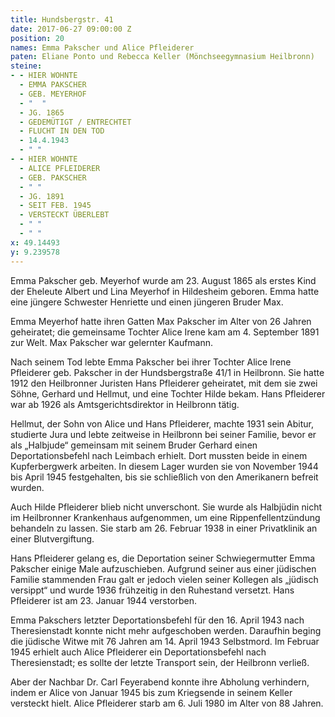 ```yaml
---
title: Hundsbergstr. 41
date: 2017-06-27 09:00:00 Z
position: 20
names: Emma Pakscher und Alice Pfleiderer
paten: Eliane Ponto und Rebecca Keller (Mönchseegymnasium Heilbronn)
steine:
- - HIER WOHNTE
  - EMMA PAKSCHER
  - GEB. MEYERHOF
  - "  "
  - JG. 1865
  - GEDEMÜTIGT / ENTRECHTET
  - FLUCHT IN DEN TOD
  - 14.4.1943
  - " "
- - HIER WOHNTE
  - ALICE PFLEIDERER
  - GEB. PAKSCHER
  - " "
  - JG. 1891
  - SEIT FEB. 1945
  - VERSTECKT ÜBERLEBT
  - " "
  - " "
x: 49.14493
y: 9.239578
---
```


Emma Pakscher geb. Meyerhof wurde am 23. August 1865 als erstes Kind der Eheleute Albert und Lina Meyerhof in Hildesheim geboren. Emma hatte eine jüngere Schwester Henriette und einen jüngeren Bruder Max.

Emma Meyerhof hatte ihren Gatten Max Pakscher im Alter von 26 Jahren geheiratet; die gemeinsame Tochter Alice Irene kam am 4. September 1891 zur Welt. Max Pakscher war gelernter Kaufmann.

Nach seinem Tod lebte Emma Pakscher bei ihrer Tochter Alice Irene Pfleiderer geb. Pakscher in der Hundsbergstraße 41/1 in Heilbronn. Sie hatte 1912 den Heilbronner Juristen Hans Pfleiderer geheiratet, mit dem sie zwei Söhne, Gerhard und Hellmut, und eine Tochter Hilde bekam. Hans Pfleiderer war ab 1926 als Amtsgerichtsdirektor in Heilbronn tätig. 

Hellmut, der Sohn von Alice und Hans Pfleiderer, machte 1931 sein Abitur, studierte Jura und lebte zeitweise in Heilbronn bei seiner Familie, bevor er als „Halbjude“ gemeinsam mit seinem Bruder Gerhard einen Deportationsbefehl nach Leimbach erhielt. Dort mussten beide in einem Kupferbergwerk arbeiten. In diesem Lager wurden sie von November 1944 bis April 1945 festgehalten, bis sie schließlich von den Amerikanern befreit wurden.

Auch Hilde Pfleiderer blieb nicht unverschont. Sie wurde als Halbjüdin nicht im Heilbronner Krankenhaus aufgenommen, um eine Rippenfellentzündung behandeln zu lassen. Sie starb am 26. Februar 1938 in einer Privatklinik an einer Blutvergiftung.

Hans Pfleiderer gelang es, die Deportation seiner Schwiegermutter Emma Pakscher einige Male aufzuschieben. Aufgrund seiner aus einer jüdischen Familie stammenden Frau galt er jedoch vielen seiner Kollegen als „jüdisch versippt“ und wurde 1936 frühzeitig in den Ruhestand versetzt. Hans Pfleiderer ist am 23. Januar 1944 verstorben.

Emma Pakschers letzter Deportationsbefehl für den 16. April 1943 nach Theresienstadt konnte nicht mehr aufgeschoben werden. Daraufhin beging die jüdische Witwe mit 76 Jahren am 14. April 1943 Selbstmord. Im Februar 1945 erhielt auch Alice Pfleiderer ein Deportationsbefehl nach Theresienstadt; es sollte der letzte Transport sein, der Heilbronn verließ.

Aber der Nachbar Dr. Carl Feyerabend konnte ihre Abholung verhindern, indem er Alice von Januar 1945 bis zum Kriegsende in seinem Keller versteckt hielt. Alice Pfleiderer starb am 6. Juli 1980 im Alter von 88 Jahren.